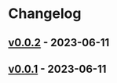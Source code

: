 # Changelog

## [v0.0.2](https://github.com/ryuichi1208/goci-sample/compare/v0.0.1...v0.0.2) - 2023-06-11

## [v0.0.1](https://github.com/ryuichi1208/goci-sample/commits/v0.0.1) - 2023-06-11
